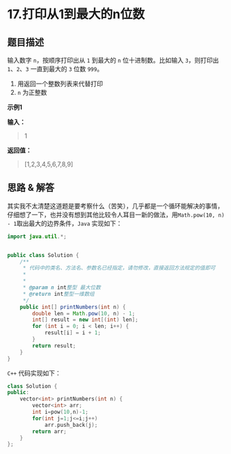 # 17.打印从1到最大的n位数

## 题目描述

输入数字 `n`，按顺序打印出从 `1` 到最大的 `n` 位十进制数。比如输入 `3`，则打印出 `1`、`2`、`3` 一直到最大的 `3` 位数 `999`。

1. 用返回一个整数列表来代替打印  
2. `n` 为正整数  

**示例1**

**输入：**
> 1

**返回值：**
> [1,2,3,4,5,6,7,8,9]


## 思路 & 解答

其实我不太清楚这道题是要考察什么（苦笑），几乎都是一个循环能解决的事情，仔细想了一下，也并没有想到其他比较令人耳目一新的做法，用`Math.pow(10, n) - 1`取出最大的边界条件，`Java` 实现如下：

```Java
import java.util.*;


public class Solution {
    /**
     * 代码中的类名、方法名、参数名已经指定，请勿修改，直接返回方法规定的值即可
     *
     * 
     * @param n int整型 最大位数
     * @return int整型一维数组
     */
    public int[] printNumbers(int n) {
        double len = Math.pow(10, n) - 1;
        int[] result = new int[(int) len];
        for (int i = 0; i < len; i++) {
            result[i] = i + 1;
        }
        return result;
    }
}
```

`C++` 代码实现如下：

```C++
class Solution {
public:
    vector<int> printNumbers(int n) {
        vector<int> arr;
        int i=pow(10,n)-1;
        for(int j=1;j<=i;j++)
            arr.push_back(j);
        return arr;
    }
};
```